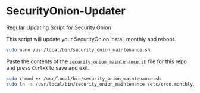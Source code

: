 # SecurityOnion-Updater
Regular Updating Script for Security Onion

This script will update your SecurityOnion install monthly and reboot.

````bash
sudo nano /usr/local/bin/security_onion_maintenance.sh
````
Paste the contents of the [`security_onion_maintenance.sh`](https://github.com/vanderblugen/SecurityOnion-Updater/blob/main/security_onion_maintenance.sh) file for this repo and press `Ctrl+X` to save and exit.

````bash
sudo chmod +x /usr/local/bin/security_onion_maintenance.sh
sudo ln -s /usr/local/bin/security_onion_maintenance /etc/cron.monthly/security_onion_maintenance.sh
````
